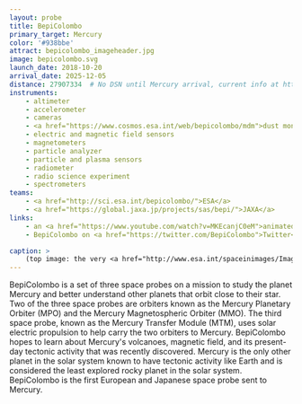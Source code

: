 ```yaml
---
layout: probe
title: BepiColombo
primary_target: Mercury
color: '#938bbe'
attract: bepicolombo_imageheader.jpg
image: bepicolombo.svg
launch_date: 2018-10-20
arrival_date: 2025-12-05
distance: 27907334  # No DSN until Mercury arrival, current info at https://www.cosmos.esa.int/web/bepicolombo
instruments:
    - altimeter
    - accelerometer
    - cameras
    - <a href="https://www.cosmos.esa.int/web/bepicolombo/mdm">dust monitor</a>
    - electric and magnetic field sensors
    - magnetometers
    - particle analyzer
    - particle and plasma sensors
    - radiometer
    - radio science experiment
    - spectrometers
teams:
    - <a href="http://sci.esa.int/bepicolombo/">ESA</a>
    - <a href="https://global.jaxa.jp/projects/sas/bepi/">JAXA</a>
links:
    - an <a href="https://www.youtube.com/watch?v=MKEcanjC0eM">animated cartoon</a> about BepiColombo's journey
    - BepiColombo on <a href="https://twitter.com/BepiColombo">Twitter</a>

caption: >
    (top image: the very <a href="http://www.esa.int/spaceinimages/Images/2018/10/BepiColombo_s_first_image_from_space">first photo</a> BepiColombo took from space showing its deployed solar arrays, ESA/BepiColombo/MTM)
---
```

BepiColombo is a set of three space probes on a mission to study the planet Mercury and better understand other planets that orbit close to their star. Two of the three space probes are orbiters known as the Mercury Planetary Orbiter (MPO) and the Mercury Magnetospheric Orbiter (MMO). The third space probe, known as the Mercury Transfer Module (MTM), uses solar electric propulsion to help carry the two orbiters to Mercury. BepiColombo hopes to learn about Mercury's volcanoes, magnetic field, and its present-day tectonic activity that was recently discovered. Mercury is the only other planet in the solar system known to have tectonic activity like Earth and is considered the least explored rocky planet in the solar system. BepiColombo is the first European and Japanese space probe sent to Mercury.